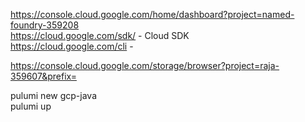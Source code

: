 https://console.cloud.google.com/home/dashboard?project=named-foundry-359208</br>
https://cloud.google.com/sdk/ - Cloud SDK</br>
https://cloud.google.com/cli - </br>

https://console.cloud.google.com/storage/browser?project=raja-359607&prefix=</br>

pulumi new gcp-java</br>
pulumi up</br>


